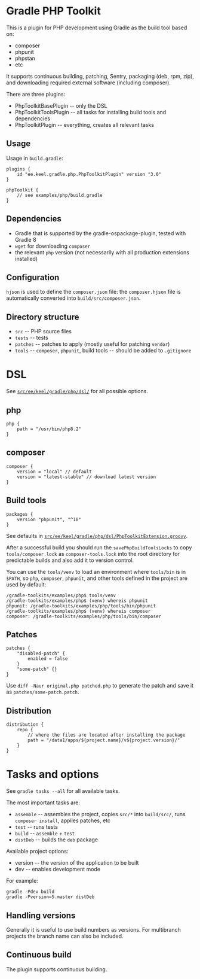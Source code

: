 
# Gradle PHP Toolkit

This is a plugin for PHP development using Gradle as the build tool based on:

  * composer
  * phpunit
  * phpstan
  * etc

It supports continuous building, patching, Sentry, packaging (deb, rpm, zip), and downloading required external software (including composer).

There are three plugins:

  * PhpToolkitBasePlugin -- only the DSL
  * PhpToolkitToolsPlugin -- all tasks for installing build tools and dependencies
  * PhpToolkitPlugin -- everything, creates all relevant tasks

## Usage

Usage in `build.gradle`:

```
plugins {
	id "ee.keel.gradle.php.PhpToolkitPlugin" version "3.0"
}

phpToolkit {
	// see examples/php/build.gradle
}
```

## Dependencies

  * Gradle that is supported by the gradle-ospackage-plugin, tested with Gradle 8
  * `wget` for downloading `composer`
  * the relevant `php` version (not necessarily with all production extensions installed)

## Configuration

`hjson` is used to define the `composer.json` file: the `composer.hjson` file is automatically converted into `build/src/composer.json`.

## Directory structure

  * `src` -- PHP source files
  * `tests` -- tests
  * `patches` -- patches to apply (mostly useful for patching `vendor`)
  * `tools` -- `composer`, `phpunit`, build tools -- should be added to `.gitignore`

# DSL

See [`src/ee/keel/gradle/php/dsl/`](src/ee/keel/gradle/php/dsl/) for all possible options.

## php
```
php {
	path = "/usr/bin/php8.2"
}
```

## composer

```
composer {
	version = "local" // default
	version = "latest-stable" // download latest version
}
```

## Build tools

```
packages {
	version "phpunit", "^10"
}
```

See defaults in [`src/ee/keel/gradle/php/dsl/PhpToolkitExtension.groovy`](src/ee/keel/gradle/php/dsl/PhpToolkitExtension.groovy).

After a successful build you should run the `savePhpBuildToolsLocks` to copy `tools/composer.lock` as `composer-tools.lock` into the root directory for predictable builds and also add it to version control.

You can use the `tools/venv` to load an environment where `tools/bin` is in `$PATH`, so `php`, `composer`, `phpunit`, and other tools defined in the project are used by default:

```
/gradle-toolkits/examples/php$ tools/venv
/gradle-toolkits/examples/php$ (venv) whereis phpunit
phpunit: /gradle-toolkits/examples/php/tools/bin/phpunit
/gradle-toolkits/examples/php$ (venv) whereis composer
composer: /gradle-toolkits/examples/php/tools/bin/composer
```

## Patches

```
patches {
	"disabled-patch" {
		enabled = false
	}
	"some-patch" {}
}
```

Use `diff -Naur original.php patched.php` to generate the patch and save it as `patches/some-patch.patch`.

## Distribution

```
distribution {
	repo {
		// where the files are located after installing the package
		path = "/data1/apps/${project.name}/v${project.version}/"
	}
}
```

# Tasks and options

See `gradle tasks --all` for all available tasks.

The most important tasks are:

  * `assemble` -- assembles the project, copies `src/*` into `build/src/`, runs `composer install`, applies patches, etc
  * `test` -- runs tests
  * `build` -- `assemble` + `test`
  * `distDeb` -- builds the `deb` package

Available project options:

  * version -- the version of the application to be built
  * dev -- enables development mode

For example:

```
gradle -Pdev build
gradle -Pversion=5.master distDeb
```

## Handling versions

Generally it is useful to use build numbers as versions. For multibranch projects the branch name can also be included.

## Continuous build

The plugin supports continuous building.
